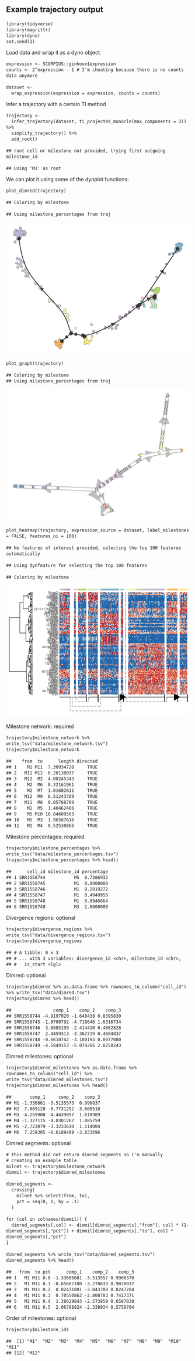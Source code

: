 Example trajectory output
-------------------------

    library(tidyverse)
    library(magrittr)
    library(dyno)
    set.seed(1)

Load data and wrap it as a dyno object.

    expression <- SCORPIUS::ginhoux$expression
    counts <- 2^expression - 1 # I'm cheating because there is no counts data anymore

    dataset <-
      wrap_expression(expression = expression, counts = counts)

Infer a trajectory with a certain TI method

    trajectory <-
      infer_trajectory(dataset, ti_projected_monocle(max_components = 3)) %>% 
      simplify_trajectory() %>% 
      add_root()

    ## root cell or milestone not provided, trying first outgoing milestone_id

    ## Using 'M1' as root

We can plot it using some of the dynplot functions:

    plot_dimred(trajectory)

    ## Coloring by milestone

    ## Using milestone_percentages from traj

![](README_files/figure-markdown_strict/unnamed-chunk-3-1.png)

    plot_graph(trajectory)

    ## Coloring by milestone
    ## Using milestone_percentages from traj

![](README_files/figure-markdown_strict/unnamed-chunk-3-2.png)

    plot_heatmap(trajectory, expression_source = dataset, label_milestones = FALSE, features_oi = 100)

    ## No features of interest provided, selecting the top 100 features automatically

    ## Using dynfeature for selecting the top 100 features

    ## Coloring by milestone

![](README_files/figure-markdown_strict/unnamed-chunk-3-3.png)

Milestone network: required

    trajectory$milestone_network %>% write_tsv("data/milestone_network.tsv")
    trajectory$milestone_network

    ##    from  to      length directed
    ## 1    M1 M11  7.30934720     TRUE
    ## 2   M11 M12  0.20138037     TRUE
    ## 3   M12  M2  4.00245343     TRUE
    ## 4    M2  M6  0.32161961     TRUE
    ## 5    M2  M7  1.01602611     TRUE
    ## 6   M12  M9  6.51243709     TRUE
    ## 7   M11  M8  0.05768709     TRUE
    ## 8    M1  M5  1.40462406     TRUE
    ## 9    M5 M10 10.84609563     TRUE
    ## 10   M5  M3  1.96587616     TRUE
    ## 11   M1  M4  0.52530866     TRUE

Milestone percentages: required

    trajectory$milestone_percentages %>% write_tsv("data/milestone_percentages.tsv")
    trajectory$milestone_percentages %>% head()

    ##      cell_id milestone_id percentage
    ## 1 SRR1558744           M5  0.7386932
    ## 2 SRR1558745           M1  0.0000000
    ## 3 SRR1558746           M1  0.2919272
    ## 4 SRR1558747           M1  0.4949958
    ## 5 SRR1558748           M1  0.8946664
    ## 6 SRR1558749           M3  1.0000000

Divergence regions: optional

    trajectory$divergence_regions %>% write_tsv("data/divergence_regions.tsv")
    trajectory$divergence_regions

    ## # A tibble: 0 x 3
    ## # ... with 3 variables: divergence_id <chr>, milestone_id <chr>,
    ## #   is_start <lgl>

Dimred: optional

    trajectory$dimred %>% as.data.frame %>% rownames_to_column("cell_id") %>% write_tsv("data/dimred.tsv")
    trajectory$dimred %>% head()

    ##                comp_1    comp_2    comp_3
    ## SRR1558744 -4.9197020 -1.648438 0.8395830
    ## SRR1558745 -1.0700792 -4.718646 1.6316734
    ## SRR1558746  3.6885199 -2.414410 0.4862828
    ## SRR1558747  2.4459313 -3.362719 0.4684837
    ## SRR1558748 -0.6610742 -3.180193 0.8077080
    ## SRR1558749 -4.5849153 -5.074266 2.0250243

Dimred milestones: optional

    trajectory$dimred_milestones %>% as.data.frame %>% rownames_to_column("cell_id") %>% write_tsv("data/dimred_milestones.tsv")
    trajectory$dimred_milestones %>% head()

    ##       comp_1     comp_2    comp_3
    ## M1 -1.336861 -3.5135573  0.990837
    ## M2  7.089120 -0.7731292 -3.608518
    ## M3 -4.259900 -4.4439097  1.610909
    ## M4 -1.327115 -4.0301267  1.085759
    ## M5 -2.723079 -3.3233610  1.114004
    ## M6  7.259305 -0.6189499 -3.833696

Dimred segments: optional

    # this method did not return dimred_segments so I'm manually
    # creating an example table.
    milnet <- trajectory$milestone_network
    dimmil <- trajectory$dimred_milestones

    dimred_segments <- 
      crossing(
        milnet %>% select(from, to),
        pct = seq(0, 1, by = .1)
      )

    for (col in colnames(dimmil)) {
      dimred_segments[,col] <- dimmil[dimred_segments[,"from"], col] * (1-dimred_segments[,"pct"]) + dimmil[dimred_segments[,"to"], col] * dimred_segments[,"pct"]
    }

    dimred_segments %>% write_tsv("data/dimred_segments.tsv")
    dimred_segments %>% head()

    ##   from  to pct      comp_1    comp_2    comp_3
    ## 1   M1 M11 0.0 -1.33686081 -3.513557 0.9908370
    ## 2   M1 M11 0.1 -0.65607100 -3.278633 0.9078037
    ## 3   M1 M11 0.2  0.02471881 -3.043708 0.8247704
    ## 4   M1 M11 0.3  0.70550862 -2.808783 0.7417371
    ## 5   M1 M11 0.4  1.38629843 -2.573859 0.6587038
    ## 6   M1 M11 0.5  2.06708824 -2.338934 0.5756704

Order of milestones: optional

    trajectory$milestone_ids

    ##  [1] "M1"  "M2"  "M3"  "M4"  "M5"  "M6"  "M7"  "M8"  "M9"  "M10" "M11"
    ## [12] "M12"
